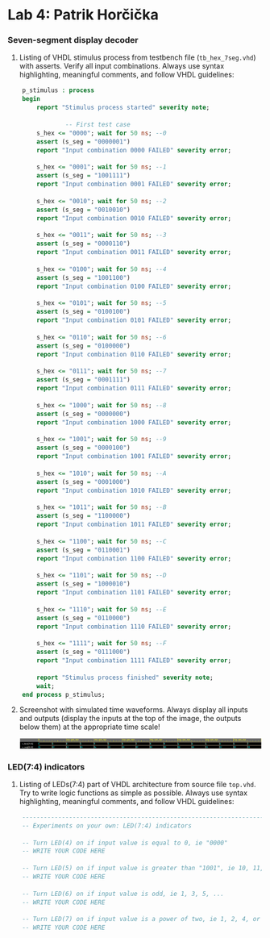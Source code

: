 # Lab 4: Patrik Horčička

### Seven-segment display decoder

1. Listing of VHDL stimulus process from testbench file (`tb_hex_7seg.vhd`) with asserts. Verify all input combinations. Always use syntax highlighting, meaningful comments, and follow VHDL guidelines:

```vhdl
    p_stimulus : process
    begin
        report "Stimulus process started" severity note;

                -- First test case
        s_hex <= "0000"; wait for 50 ns; --0
        assert (s_seg = "0000001")
        report "Input combination 0000 FAILED" severity error;
        
        s_hex <= "0001"; wait for 50 ns; --1
        assert (s_seg = "1001111")
        report "Input combination 0001 FAILED" severity error;	
        
        s_hex <= "0010"; wait for 50 ns; --2
        assert (s_seg = "0010010")
        report "Input combination 0010 FAILED" severity error;	
        
        s_hex <= "0011"; wait for 50 ns; --3
        assert (s_seg = "0000110")
        report "Input combination 0011 FAILED" severity error;
        
        s_hex <= "0100"; wait for 50 ns; --4
        assert (s_seg = "1001100")
        report "Input combination 0100 FAILED" severity error;
        
        s_hex <= "0101"; wait for 50 ns; --5
        assert (s_seg = "0100100")
        report "Input combination 0101 FAILED" severity error;
        
        s_hex <= "0110"; wait for 50 ns; --6
        assert (s_seg = "0100000")
        report "Input combination 0110 FAILED" severity error;
        
        s_hex <= "0111"; wait for 50 ns; --7
        assert (s_seg = "0001111")
        report "Input combination 0111 FAILED" severity error;
        
        s_hex <= "1000"; wait for 50 ns; --8
        assert (s_seg = "0000000")
        report "Input combination 1000 FAILED" severity error;
        
        s_hex <= "1001"; wait for 50 ns; --9
        assert (s_seg = "0000100")
        report "Input combination 1001 FAILED" severity error;
        
        s_hex <= "1010"; wait for 50 ns; --A
        assert (s_seg = "0001000")
        report "Input combination 1010 FAILED" severity error;
        
        s_hex <= "1011"; wait for 50 ns; --B
        assert (s_seg = "1100000")
        report "Input combination 1011 FAILED" severity error;
        
        s_hex <= "1100"; wait for 50 ns; --C
        assert (s_seg = "0110001")
        report "Input combination 1100 FAILED" severity error;
        
        s_hex <= "1101"; wait for 50 ns; --D
        assert (s_seg = "1000010")
        report "Input combination 1101 FAILED" severity error;
        
        s_hex <= "1110"; wait for 50 ns; --E
        assert (s_seg = "0110000")
        report "Input combination 1110 FAILED" severity error;
        
        s_hex <= "1111"; wait for 50 ns; --F
        assert (s_seg = "0111000")
        report "Input combination 1111 FAILED" severity error;

        report "Stimulus process finished" severity note;
        wait;
    end process p_stimulus;
```

2. Screenshot with simulated time waveforms. Always display all inputs and outputs (display the inputs at the top of the image, the outputs below them) at the appropriate time scale!

   ![your figure](images/capture.png)

### LED(7:4) indicators

1. Listing of LEDs(7:4) part of VHDL architecture from source file `top.vhd`. Try to write logic functions as simple as possible. Always use syntax highlighting, meaningful comments, and follow VHDL guidelines:

```vhdl
    --------------------------------------------------------------------
    -- Experiments on your own: LED(7:4) indicators

    -- Turn LED(4) on if input value is equal to 0, ie "0000"
    -- WRITE YOUR CODE HERE
    
    -- Turn LED(5) on if input value is greater than "1001", ie 10, 11, 12, ...
    -- WRITE YOUR CODE HERE
    
    -- Turn LED(6) on if input value is odd, ie 1, 3, 5, ...
    -- WRITE YOUR CODE HERE
    
    -- Turn LED(7) on if input value is a power of two, ie 1, 2, 4, or 8
    -- WRITE YOUR CODE HERE
```
